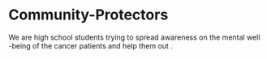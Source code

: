 # Community-Protectors
We are high school students trying to spread awareness on the mental well -being of the cancer patients and help them out .
